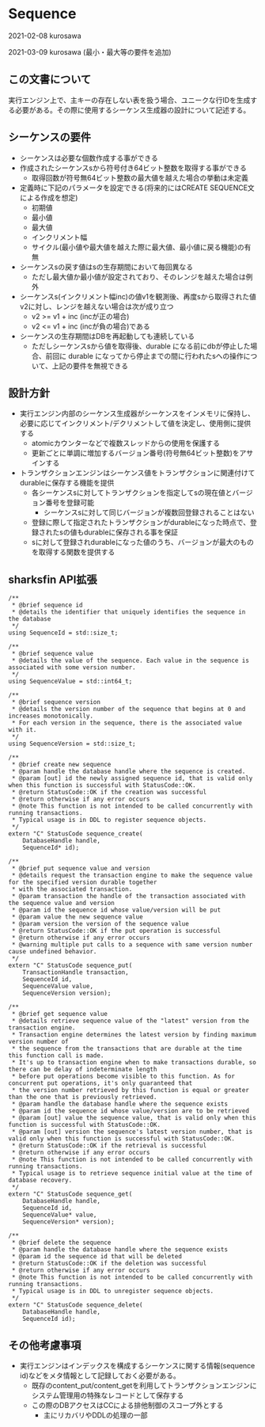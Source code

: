 # Sequence

2021-02-08 kurosawa

2021-03-09 kurosawa (最小・最大等の要件を追加)

## この文書について

実行エンジン上で、主キーの存在しない表を扱う場合、ユニークな行IDを生成する必要がある。その際に使用するシーケンス生成器の設計について記述する。

## シーケンスの要件

* シーケンスは必要な個数作成する事ができる
* 作成されたシーケンスsから符号付き64ビット整数を取得する事ができる
  * 取得回数が符号無64ビット整数の最大値を越えた場合の挙動は未定義
* 定義時に下記のパラメータを設定できる(将来的にはCREATE SEQUENCE文による作成を想定)
  * 初期値
  * 最小値
  * 最大値
  * インクリメント幅
  * サイクル(最小値や最大値を越えた際に最大値、最小値に戻る機能)の有無
* シーケンスsの戻す値はsの生存期間において毎回異なる
  * ただし最大値か最小値が設定されており、そのレンジを越えた場合は例外
* シーケンスs(インクリメント幅inc)の値v1を観測後、再度sから取得された値v2に対し、レンジを越えない場合は次が成り立つ
  * v2 >= v1 + inc (incが正の場合)
  * v2 <= v1 + inc (incが負の場合)である
* シーケンスの生存期間はDBを再起動しても連続している
  * ただしシーケンスsから値を取得後、durable になる前にdbが停止した場合、前回に durable になってから停止までの間に行われたsへの操作について、上記の要件を無視できる

## 設計方針

* 実行エンジン内部のシーケンス生成器がシーケンスをインメモリに保持し、必要に応じてインクリメント/デクリメントして値を決定し、使用側に提供する
  * atomicカウンターなどで複数スレッドからの使用を保護する
  * 更新ごとに単調に増加するバージョン番号(符号無64ビット整数)をアサインする
* トランザクションエンジンはシーケンス値をトランザクションに関連付けてdurableに保存する機能を提供
  * 各シーケンスsに対してトランザクションを指定してsの現在値とバージョン番号を登録可能
    * シーケンスsに対して同じバージョンが複数回登録されることはない
  * 登録に際して指定されたトランザクションがdurableになった時点で、登録されたsの値もdurableに保存される事を保証
  * sに対して登録されdurableになった値のうち、バージョンが最大のものを取得する関数を提供する

## sharksfin API拡張

```
/**
 * @brief sequence id
 * @details the identifier that uniquely identifies the sequence in the database
 */
using SequenceId = std::size_t;

/**
 * @brief sequence value
 * @details the value of the sequence. Each value in the sequence is associated with some version number.
 */
using SequenceValue = std::int64_t;

/**
 * @brief sequence version
 * @details the version number of the sequence that begins at 0 and increases monotonically.
 * For each version in the sequence, there is the associated value with it.
 */
using SequenceVersion = std::size_t;

/**
 * @brief create new sequence
 * @param handle the database handle where the sequence is created.
 * @param [out] id the newly assigned sequence id, that is valid only when this function is successful with StatusCode::OK.
 * @return StatusCode::OK if the creation was successful
 * @return otherwise if any error occurs
 * @note This function is not intended to be called concurrently with running transactions.
 * Typical usage is in DDL to register sequence objects.
 */
extern "C" StatusCode sequence_create(
    DatabaseHandle handle,
    SequenceId* id);

/**
 * @brief put sequence value and version
 * @details request the transaction engine to make the sequence value for the specified version durable together
 * with the associated transaction.
 * @param transaction the handle of the transaction associated with the sequence value and version
 * @param id the sequence id whose value/version will be put
 * @param value the new sequence value
 * @param version the version of the sequence value
 * @return StatusCode::OK if the put operation is successful
 * @return otherwise if any error occurs
 * @warning multiple put calls to a sequence with same version number cause undefined behavior.
 */
extern "C" StatusCode sequence_put(
    TransactionHandle transaction,
    SequenceId id,
    SequenceValue value,
    SequenceVersion version);

/**
 * @brief get sequence value
 * @details retrieve sequence value of the "latest" version from the transaction engine.
 * Transaction engine determines the latest version by finding maximum version number of
 * the sequence from the transactions that are durable at the time this function call is made.
 * It's up to transaction engine when to make transactions durable, so there can be delay of indeterminate length
 * before put operations become visible to this function. As for concurrent put operations, it's only guaranteed that
 * the version number retrieved by this function is equal or greater than the one that is previously retrieved.
 * @param handle the database handle where the sequence exists
 * @param id the sequence id whose value/version are to be retrieved
 * @param [out] value the sequence value, that is valid only when this function is successful with StatusCode::OK.
 * @param [out] version the sequence's latest version number, that is valid only when this function is successful with StatusCode::OK.
 * @return StatusCode::OK if the retrieval is successful
 * @return otherwise if any error occurs
 * @note This function is not intended to be called concurrently with running transactions.
 * Typical usage is to retrieve sequence initial value at the time of database recovery.
 */
extern "C" StatusCode sequence_get(
    DatabaseHandle handle,
    SequenceId id,
    SequenceValue* value,
    SequenceVersion* version);

/**
 * @brief delete the sequence
 * @param handle the database handle where the sequence exists
 * @param id the sequence id that will be deleted
 * @return StatusCode::OK if the deletion was successful
 * @return otherwise if any error occurs
 * @note This function is not intended to be called concurrently with running transactions.
 * Typical usage is in DDL to unregister sequence objects.
 */
extern "C" StatusCode sequence_delete(
    DatabaseHandle handle,
    SequenceId id);
```

## その他考慮事項

* 実行エンジンはインデックスを構成するシーケンスに関する情報(sequence id)などをメタ情報として記録しておく必要がある。
  * 既存のcontent_put/content_getを利用してトランザクションエンジンにシステム管理用の特殊なレコードとして保存する
  * この際のDBアクセスはCCによる排他制御のスコープ外とする
    * 主にリカバリやDDLの処理の一部


